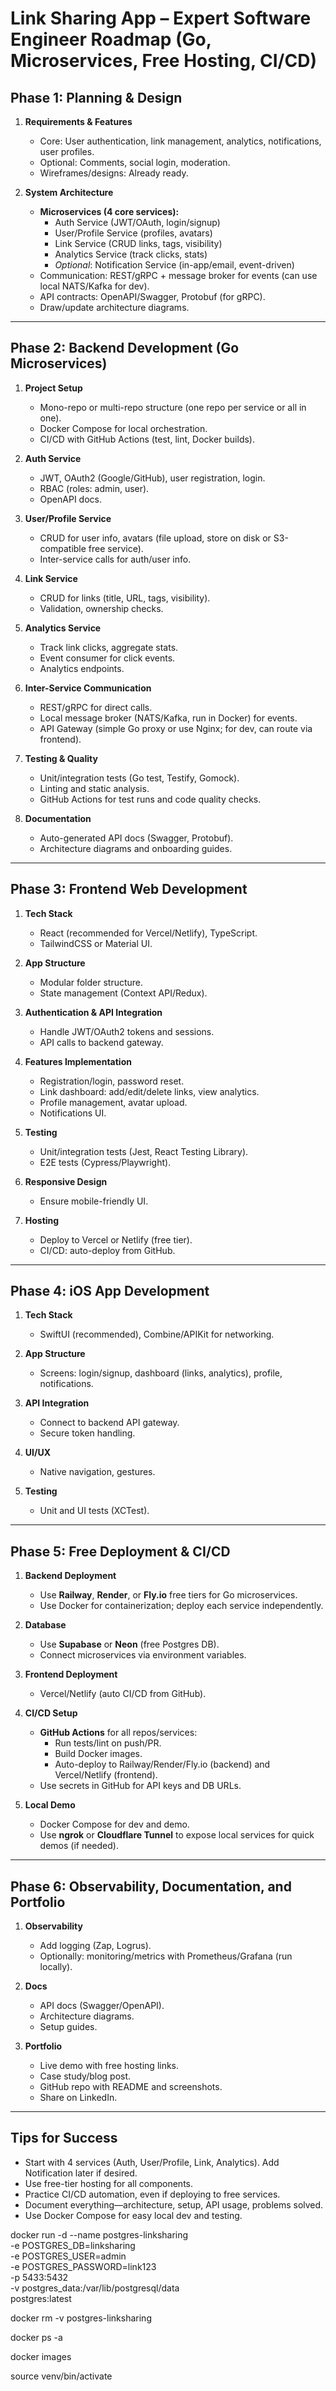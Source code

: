 # Link Sharing App – Expert Software Engineer Roadmap (Go, Microservices, Free Hosting, CI/CD)

## Phase 1: Planning & Design

1. **Requirements & Features**

   - Core: User authentication, link management, analytics, notifications, user profiles.
   - Optional: Comments, social login, moderation.
   - Wireframes/designs: Already ready.

2. **System Architecture**
   - **Microservices (4 core services):**
     - Auth Service (JWT/OAuth, login/signup)
     - User/Profile Service (profiles, avatars)
     - Link Service (CRUD links, tags, visibility)
     - Analytics Service (track clicks, stats)
     - _Optional_: Notification Service (in-app/email, event-driven)
   - Communication: REST/gRPC + message broker for events (can use local NATS/Kafka for dev).
   - API contracts: OpenAPI/Swagger, Protobuf (for gRPC).
   - Draw/update architecture diagrams.

---

## Phase 2: Backend Development (Go Microservices)

1. **Project Setup**

   - Mono-repo or multi-repo structure (one repo per service or all in one).
   - Docker Compose for local orchestration.
   - CI/CD with GitHub Actions (test, lint, Docker builds).

2. **Auth Service**

   - JWT, OAuth2 (Google/GitHub), user registration, login.
   - RBAC (roles: admin, user).
   - OpenAPI docs.

3. **User/Profile Service**

   - CRUD for user info, avatars (file upload, store on disk or S3-compatible free service).
   - Inter-service calls for auth/user info.

4. **Link Service**

   - CRUD for links (title, URL, tags, visibility).
   - Validation, ownership checks.

5. **Analytics Service**

   - Track link clicks, aggregate stats.
   - Event consumer for click events.
   - Analytics endpoints.

6. **Inter-Service Communication**

   - REST/gRPC for direct calls.
   - Local message broker (NATS/Kafka, run in Docker) for events.
   - API Gateway (simple Go proxy or use Nginx; for dev, can route via frontend).

7. **Testing & Quality**

   - Unit/integration tests (Go test, Testify, Gomock).
   - Linting and static analysis.
   - GitHub Actions for test runs and code quality checks.

8. **Documentation**
   - Auto-generated API docs (Swagger, Protobuf).
   - Architecture diagrams and onboarding guides.

---

## Phase 3: Frontend Web Development

1. **Tech Stack**

   - React (recommended for Vercel/Netlify), TypeScript.
   - TailwindCSS or Material UI.

2. **App Structure**

   - Modular folder structure.
   - State management (Context API/Redux).

3. **Authentication & API Integration**

   - Handle JWT/OAuth2 tokens and sessions.
   - API calls to backend gateway.

4. **Features Implementation**

   - Registration/login, password reset.
   - Link dashboard: add/edit/delete links, view analytics.
   - Profile management, avatar upload.
   - Notifications UI.

5. **Testing**

   - Unit/integration tests (Jest, React Testing Library).
   - E2E tests (Cypress/Playwright).

6. **Responsive Design**

   - Ensure mobile-friendly UI.

7. **Hosting**
   - Deploy to Vercel or Netlify (free tier).
   - CI/CD: auto-deploy from GitHub.

---

## Phase 4: iOS App Development

1. **Tech Stack**

   - SwiftUI (recommended), Combine/APIKit for networking.

2. **App Structure**

   - Screens: login/signup, dashboard (links, analytics), profile, notifications.

3. **API Integration**

   - Connect to backend API gateway.
   - Secure token handling.

4. **UI/UX**

   - Native navigation, gestures.

5. **Testing**
   - Unit and UI tests (XCTest).

---

## Phase 5: Free Deployment & CI/CD

1. **Backend Deployment**

   - Use **Railway**, **Render**, or **Fly.io** free tiers for Go microservices.
   - Use Docker for containerization; deploy each service independently.

2. **Database**

   - Use **Supabase** or **Neon** (free Postgres DB).
   - Connect microservices via environment variables.

3. **Frontend Deployment**

   - Vercel/Netlify (auto CI/CD from GitHub).

4. **CI/CD Setup**

   - **GitHub Actions** for all repos/services:
     - Run tests/lint on push/PR.
     - Build Docker images.
     - Auto-deploy to Railway/Render/Fly.io (backend) and Vercel/Netlify (frontend).
   - Use secrets in GitHub for API keys and DB URLs.

5. **Local Demo**
   - Docker Compose for dev and demo.
   - Use **ngrok** or **Cloudflare Tunnel** to expose local services for quick demos (if needed).

---

## Phase 6: Observability, Documentation, and Portfolio

1. **Observability**

   - Add logging (Zap, Logrus).
   - Optionally: monitoring/metrics with Prometheus/Grafana (run locally).

2. **Docs**

   - API docs (Swagger/OpenAPI).
   - Architecture diagrams.
   - Setup guides.

3. **Portfolio**
   - Live demo with free hosting links.
   - Case study/blog post.
   - GitHub repo with README and screenshots.
   - Share on LinkedIn.

---

## Tips for Success

- Start with 4 services (Auth, User/Profile, Link, Analytics). Add Notification later if desired.
- Use free-tier hosting for all components.
- Practice CI/CD automation, even if deploying to free services.
- Document everything—architecture, setup, API usage, problems solved.
- Use Docker Compose for easy local dev and testing.

docker run -d --name postgres-linksharing \
-e POSTGRES_DB=linksharing \
-e POSTGRES_USER=admin \
-e POSTGRES_PASSWORD=link123 \
-p 5433:5432 \
-v postgres_data:/var/lib/postgresql/data \
postgres:latest

docker rm -v postgres-linksharing

docker ps -a

docker images

source venv/bin/activate
